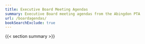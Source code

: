 ```yaml
---
title: Executive Board Meeting Agendas
summary: Executive Board meeting agendas from the Abingdon PTA
url: /boardagendas/
bookSearchExclude: true
---
```


{{< section summary >}}